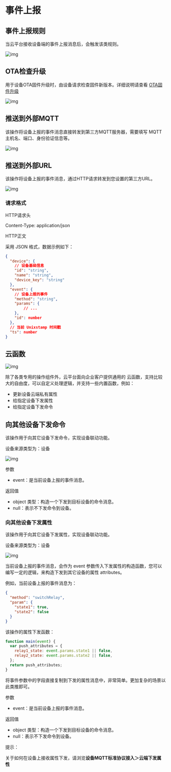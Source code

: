 # 事件上报

## 事件上报规则

当云平台接收设备端的事件上报消息后，会触发该类规则。

![img](事件上报/docs05规则引擎assetswps13.jpg)

## OTA检查升级

用于设备OTA固件升级时，由设备请求检查固件新版本。详细说明请查看 [OTA固件升级](../设备维护/OTA固件升级.md)

![img](事件上报/docs05规则引擎assetswps14.jpg)

## 推送到外部MQTT

该操作将设备上报的事件消息直接转发到第三方MQTT服务器，需要填写 MQTT 主机名、端口、身份验证信息等。

![img](事件上报/docs05规则引擎assetswps15.jpg)

## 推送到外部URL

该操作将设备上报的事件消息，通过HTTP请求转发到您设置的第三方URL。

![img](事件上报/docs05规则引擎assetswps16.jpg)

### 请求格式

HTTP请求头

Content-Type: application/json

HTTP正文

采用 JSON 格式，数据示例如下：

```json
{ 
  "device": {    
    // 设备基础信息   
    "id": "string",  
    "name": "string",
    "device_key": "string"
  },
  "event": {      
    // 设备上报的事件
    "method": "string",
    "params": { 
        // ...   
    },    
    "id": number
  },
  // 当前 Unixstamp 时间戳
  "ts": number
}
```

## 云函数

![img](事件上报/docs05规则引擎assetswps17.jpg)

除了各类专用的操作组件外，云平台面向企业客户提供通用的 云函数，支持比较大的自由度，可以自定义处理逻辑，并支持一些内置函数，例如：

- 更新设备云端私有属性
- 给指定设备下发属性
- 给指定设备下发命令

## 向其他设备下发命令

该操作用于向其它设备下发命令，实现设备联动功能。

设备来源类型为：设备

![img](事件上报/docs05规则引擎assetswps18.jpg)

参数

- event：是当前设备上报的事件消息。

返回值

- object 类型：构造一个下发到目标设备的命令消息。
- null：表示不下发命令到设备。

### 向其他设备下发属性

该操作用于向其它设备下发属性，实现设备联动功能。

设备来源类型为：设备

![img](事件上报/docs05规则引擎assetswps19.jpg)

当前设备上报的事件消息，会作为 event 参数传入下发属性的构造函数，您可以编写一定的逻辑，来构造下发到其它设备的属性 attributes。

例如，当前设备上报的事件消息为：

```json
{
  "method": "switchRelay",
  "param": {
    "state1": true,
    "state2": false
  }
}
```

该操作的属性下发函数：

```jsx
function main(event) {
  var push_attributes = {
    relay1_state: event.params.state1 || false,
    relay2_state: event.params.state2 || false,
  };
  return push_attributes;
}
```

将事件参数中的字段直接复制到下发的属性消息中，非常简单。更加复杂的场景以此类推即可。

参数

- event：是当前设备上报的事件消息。

返回值

- object 类型：构造一个下发到目标设备的命令消息。
- null：表示不下发命令到设备。

提示：

关于如何在设备上接收属性下发，请浏览**设备MQTT标准协议接入＞云端下发属性**